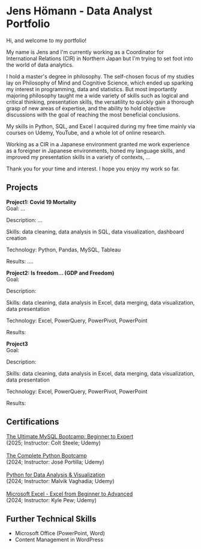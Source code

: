 # Jens Hömann - Data Analyst Portfolio
Hi, and welcome to my portfolio! 

My name is Jens and I'm currently working as a Coordinator for International Relations (CIR) in Northern Japan but I'm trying to set foot into the world of data analytics.

I hold a master's degree in philosophy. The self-chosen focus of my studies lay on Philosophy of Mind and Cognitive Science, which ended up sparking my interest in programming, data and statistics. But most importantly majoring philosophy taught me a wide variety of skills such as logical and critical thinking, presentation skills, the versatility to quickly gain a thorough grasp of new areas of expertise, and the ability to hold objective discussions with the goal of reaching the most beneficial conclusions.

My skills in Python, SQL, and Excel I acquired during my free time mainly via courses on Udemy, YouTube, and a whole lot of online research.

Working as a CIR in a Japanese environment granted me work experience as a foreigner in Japanese environments, honed my language skills, and improved my presentation skills in a variety of contexts, ...

Thank you for your time and interest.
I hope you enjoy my work so far.

## Projects
**Project1: Covid 19 Mortality**\
Goal: ...

Description: ...

Skills: data cleaning, data analysis in SQL, data visualization, dashboard creation

Technology: Python, Pandas, MySQL, Tableau

Results: ....


**Project2: Is freedom... (GDP and Freedom)**\
Goal: 

Description: 

Skills: data cleaning, data analysis in Excel, data merging, data visualization, data presentation

Technology: Excel, PowerQuery, PowerPivot, PowerPoint

Results: 

**Project3**\
Goal: 

Description: 

Skills: data cleaning, data analysis in Excel, data merging, data visualization, data presentation

Technology: Excel, PowerQuery, PowerPivot, PowerPoint

Results: 

## Certifications
[The Ultimate MySQL Bootcamp: Beginner to Expert](https://www.udemy.com/certificate/UC-7aa27976-dc1b-4566-a78f-0af7e2cc9dcd/)\
(2025; Instructor: Colt Steele; Udemy)\
\
[The Complete Python Bootcamp](https://www.udemy.com/certificate/UC-ad958bff-147a-4029-959e-76ee3037e807/)\
(2024; Instructor: José Portilla; Udemy)\
\
[Python for Data Analysis & Visualization](https://www.udemy.com/certificate/UC-27c92129-57a4-4d3f-9abc-7647b1a333bf)\
(2024; Instructor: Malvik Vaghadia; Udemy)\
\
[Microsoft Excel - Excel from Beginner to Advanced](https://www.udemy.com/certificate/UC-7c1a8971-f457-4587-a8be-3f6fd3c8bb7a/)\
(2024; Instructor: Kyle Pew; Udemy)
  
## Further Technical Skills
- Microsoft Office (PowerPoint, Word)
- Content Management in WordPress
